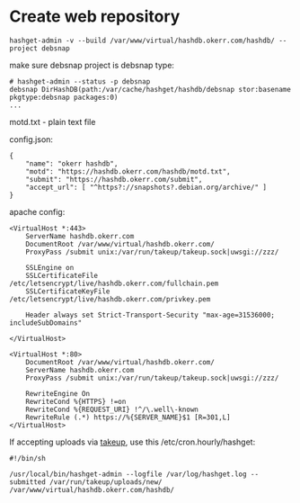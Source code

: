 # Create web repository
~~~
hashget-admin -v --build /var/www/virtual/hashdb.okerr.com/hashdb/ --project debsnap
~~~
make sure debsnap project is debsnap type:
~~~
# hashget-admin --status -p debsnap
debsnap DirHashDB(path:/var/cache/hashget/hashdb/debsnap stor:basename pkgtype:debsnap packages:0)
...
~~~

motd.txt - plain text file

config.json:
~~~
{
    "name": "okerr hashdb",
    "motd": "https://hashdb.okerr.com/hashdb/motd.txt",
    "submit": "https://hashdb.okerr.com/submit",
    "accept_url": [ "^https?://snapshots?.debian.org/archive/" ]
}
~~~

apache config:
~~~
<VirtualHost *:443>
    ServerName hashdb.okerr.com
    DocumentRoot /var/www/virtual/hashdb.okerr.com/
    ProxyPass /submit unix:/var/run/takeup/takeup.sock|uwsgi://zzz/
     
    SSLEngine on
    SSLCertificateFile /etc/letsencrypt/live/hashdb.okerr.com/fullchain.pem
    SSLCertificateKeyFile /etc/letsencrypt/live/hashdb.okerr.com/privkey.pem

    Header always set Strict-Transport-Security "max-age=31536000; includeSubDomains"
      
</VirtualHost>

<VirtualHost *:80>
    DocumentRoot /var/www/virtual/hashdb.okerr.com/
    ServerName hashdb.okerr.com
    ProxyPass /submit unix:/var/run/takeup/takeup.sock|uwsgi://zzz/

    RewriteEngine On
    RewriteCond %{HTTPS} !=on
    RewriteCond %{REQUEST_URI} !^/\.well\-known        
    RewriteRule (.*) https://%{SERVER_NAME}$1 [R=301,L]
</VirtualHost>
~~~

If accepting uploads via [takeup](https://gitlab.com/yaroslaff/takeup/), use this /etc/cron.hourly/hashget:
~~~
#!/bin/sh

/usr/local/bin/hashget-admin --logfile /var/log/hashget.log --submitted /var/run/takeup/uploads/new/ /var/www/virtual/hashdb.okerr.com/hashdb/
~~~